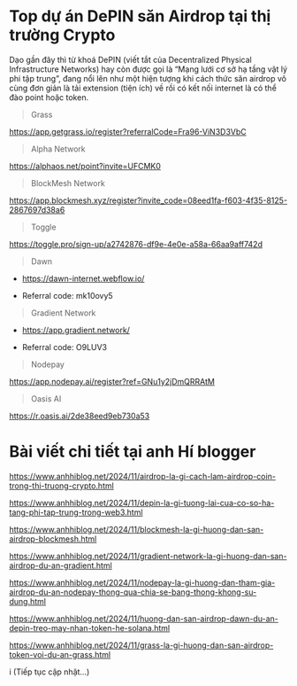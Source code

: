 # Top dự án DePIN săn Airdrop tại thị trường Crypto
Dạo gần đây thì từ khoá DePIN (viết tắt của Decentralized Physical Infrastructure Networks) hay còn được gọi là “Mạng lưới cơ sở hạ tầng vật lý phi tập trung”, đang nổi lên như một hiện tượng khi cách thức săn airdrop vô cùng đơn giản là tải extension (tiện ích) về rồi có kết nối internet là có thể đào point hoặc token.

> Grass

https://app.getgrass.io/register?referralCode=Fra96-ViN3D3VbC

> Alpha Network

https://alphaos.net/point?invite=UFCMK0

> BlockMesh Network

https://app.blockmesh.xyz/register?invite_code=08eed1fa-f603-4f35-8125-2867697d38a6

> Toggle

https://toggle.pro/sign-up/a2742876-df9e-4e0e-a58a-66aa9aff742d

> Dawn

* https://dawn-internet.webflow.io/

* Referral code: mk10ovy5

> Gradient Network

* https://app.gradient.network/

* Referral code: O9LUV3
> Nodepay

https://app.nodepay.ai/register?ref=GNu1y2jDmQRRAtM

> Oasis AI

https://r.oasis.ai/2de38eed9eb730a53
# Bài viết chi tiết tại anh Hí blogger
https://www.anhhiblog.net/2024/11/airdrop-la-gi-cach-lam-airdrop-coin-trong-thi-truong-crypto.html

https://www.anhhiblog.net/2024/11/depin-la-gi-tuong-lai-cua-co-so-ha-tang-phi-tap-trung-trong-web3.html

https://www.anhhiblog.net/2024/11/blockmesh-la-gi-huong-dan-san-airdrop-blockmesh.html

https://www.anhhiblog.net/2024/11/gradient-network-la-gi-huong-dan-san-airdrop-du-an-gradient.html

https://www.anhhiblog.net/2024/11/nodepay-la-gi-huong-dan-tham-gia-airdrop-du-an-nodepay-thong-qua-chia-se-bang-thong-khong-su-dung.html

https://www.anhhiblog.net/2024/11/huong-dan-san-airdrop-dawn-du-an-depin-treo-may-nhan-token-he-solana.html

https://www.anhhiblog.net/2024/11/grass-la-gi-huong-dan-san-airdrop-token-voi-du-an-grass.html

i (Tiếp tục cập nhật...)
